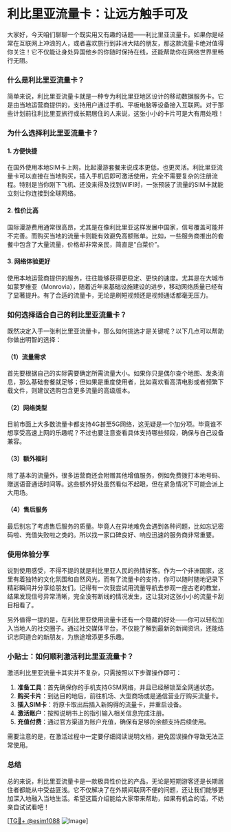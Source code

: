 # 利比里亚流量卡：让远方触手可及

大家好，今天咱们聊聊一个既实用又有趣的话题——利比里亚流量卡。如果你是经常在互联网上冲浪的人，或者喜欢旅行到非洲大陆的朋友，那这款流量卡绝对值得你关注！它不仅能让身处异国他乡的你随时保持在线，还能帮助你在网络世界里畅行无阻。

### 什么是利比里亚流量卡？

简单来说，利比里亚流量卡就是一种专为利比里亚地区设计的移动数据服务卡。它是由当地运营商提供的，支持用户通过手机、平板电脑等设备接入互联网。对于那些计划前往利比里亚旅行或长期居住的人来说，这张小小的卡片可是大有用处哦！

### 为什么选择利比里亚流量卡？

#### 1. **方便快捷**
   在国外使用本地SIM卡上网，比起漫游套餐来说成本更低，也更灵活。利比里亚流量卡可以直接在当地购买，插入手机后即可激活使用，完全不需要复杂的注册流程。特别是当你刚下飞机、还没来得及找到WIFI时，一张预装了流量的SIM卡就能立刻让你连接到全球网络。

#### 2. **性价比高**
   国际漫游费用通常很高昂，尤其是在像利比里亚这样发展中国家，信号覆盖可能并不完善。而购买当地的流量卡则能有效避免高额账单。比如，一些服务商推出的套餐中包含了大量流量，价格却非常亲民，简直是“白菜价”。

#### 3. **网络体验更好**
   使用本地运营商提供的服务，往往能够获得更稳定、更快的速度。尤其是在大城市如蒙罗维亚（Monrovia），随着近年来基础设施建设的进步，移动网络质量已经有了显著提升。有了合适的流量卡，无论是刷短视频还是视频通话都毫无压力。

### 如何选择适合自己的利比里亚流量卡？

既然决定入手一张利比里亚流量卡，那么如何挑选才是关键呢？以下几点可以帮助你做出明智的选择：

#### （1）流量需求
首先要根据自己的实际需要确定所需流量大小。如果你只是偶尔查个地图、发条消息，那么基础套餐就足够；但如果是重度使用者，比如喜欢看高清电影或者频繁下载文件，则建议选购包含更多流量的高级版本。

#### （2）网络类型
目前市面上大多数流量卡都支持4G甚至5G网络，这无疑是一个加分项。毕竟谁不想享受高速上网的乐趣呢？不过也要注意查看具体支持哪些频段，确保与自己设备兼容。

#### （3）额外福利
除了基本的流量外，很多运营商还会附赠其他增值服务，例如免费拨打本地号码、赠送语音通话时间等。这些额外好处虽然看似不起眼，但在紧急情况下可能会派上大用场。

#### （4）售后服务
最后别忘了考虑售后服务的质量。毕竟人在异地难免会遇到各种问题，比如忘记密码啦、充值失败啦之类的。所以找一家口碑良好、响应迅速的服务商非常重要。

### 使用体验分享

说到使用感受，不得不提的就是利比里亚人民的热情好客。作为一个非洲国家，这里有着独特的文化氛围和自然风光，而有了流量卡的支持，你可以随时随地记录下精彩瞬间并分享给朋友们。记得有一次我尝试用流量导航去参观一座古老的教堂，结果发现信号异常清晰，完全没有断线的情况发生，这让我对这张小小的流量卡刮目相看了。

另外值得一提的是，在利比里亚使用流量卡还有一个隐藏的好处——你可以轻松加入当地人的社交圈子。通过社交媒体平台，不仅能了解到最新的新闻资讯，还能结识志同道合的新朋友，为旅途增添更多乐趣。

### 小贴士：如何顺利激活利比里亚流量卡？

激活利比里亚流量卡其实并不复杂，只需按照以下步骤操作即可：

1. **准备工具**：首先确保你的手机支持GSM网络，并且已经解锁至全网通状态。
2. **购买卡片**：到达目的地后，前往机场、大型商场或是通信营业厅购买流量卡。
3. **插入SIM卡**：将原卡取出后插入新购得的流量卡，并重启设备。
4. **激活账户**：按照说明书上的指引输入相关信息完成注册。
5. **充值付费**：通过官方渠道为账户充值，确保有足够的余额支持后续使用。

需要注意的是，在激活过程中一定要仔细阅读说明文档，避免因误操作导致无法正常使用。

### 总结

总的来说，利比里亚流量卡是一款极具性价比的产品，无论是短期游客还是长期居住者都能从中受益匪浅。它不仅解决了在外期间联网不便的问题，还让我们能够更加深入地融入当地生活。希望这篇介绍能给大家带来帮助，如果有机会的话，不妨亲自试试看吧！

[[TG💪+ @esim1088](https://t.me/s/esim1088) ![Image](https://i.postimg.cc/4NQfJmqS/Snipaste-2025-05-13-00-14-12.png)]